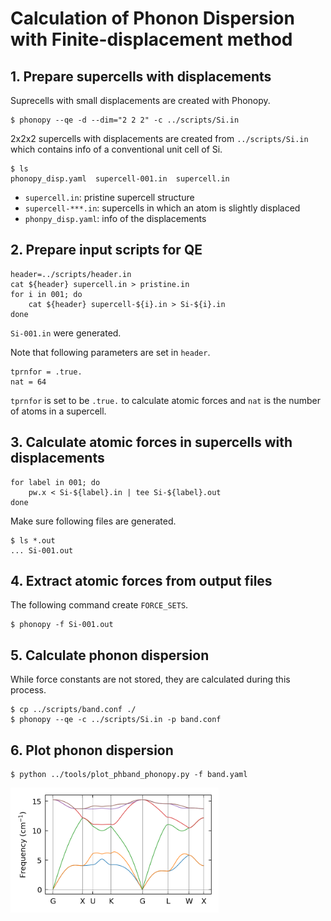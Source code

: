 Calculation of Phonon Dispersion with Finite-displacement method
=================================================================

## 1. Prepare supercells with displacements

Suprecells with small displacements are created with Phonopy.

```
$ phonopy --qe -d --dim="2 2 2" -c ../scripts/Si.in
```

2x2x2 supercells with displacements are created from `../scripts/Si.in` 
which contains info of a conventional unit cell of Si.

```
$ ls
phonopy_disp.yaml  supercell-001.in  supercell.in
```

* ``supercell.in``: pristine supercell structure
* ``supercell-***.in``: supercells in which an atom is slightly displaced
* ``phonpy_disp.yaml``: info of the displacements

## 2. Prepare input scripts for QE

```
header=../scripts/header.in
cat ${header} supercell.in > pristine.in
for i in 001; do
    cat ${header} supercell-${i}.in > Si-${i}.in
done
```

``Si-001.in`` were generated.

Note that following parameters are set in ``header``.

```
tprnfor = .true.
nat = 64
```

``tprnfor`` is set to be ``.true.`` to calculate atomic forces and 
``nat`` is the number of atoms in a supercell.


## 3. Calculate atomic forces in supercells with displacements

```
for label in 001; do
    pw.x < Si-${label}.in | tee Si-${label}.out
done
```

Make sure following files are generated.

```
$ ls *.out
... Si-001.out
```

## 4. Extract atomic forces from output files

The following command create ``FORCE_SETS``.

```
$ phonopy -f Si-001.out
```

## 5. Calculate phonon dispersion

While force constants are not stored, they are calculated during this process.

```
$ cp ../scripts/band.conf ./
$ phonopy --qe -c ../scripts/Si.in -p band.conf
```

## 6. Plot phonon dispersion

```
$ python ../tools/plot_phband_phonopy.py -f band.yaml
```

<img src="./results/fig_phband_phonopy.png" height="200" />


